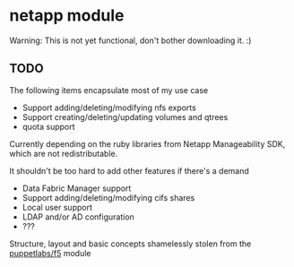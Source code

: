 # netapp module
Warning: This is not yet functional, don't bother downloading it. :)

## TODO

The following items encapsulate most of my use case
* Support adding/deleting/modifying nfs exports
* Support creating/deleting/updating volumes and qtrees
* quota support

Currently depending on the ruby libraries from Netapp Manageability SDK, which are not redistributable.

It shouldn't be too hard to add other features if there's a demand
* Data Fabric Manager support
* Support adding/deleting/modifying cifs shares
* Local user support
* LDAP and/or AD configuration
* ???

Structure, layout and basic concepts shamelessly stolen from the [puppetlabs/f5](https://github.com/puppetlabs/puppetlabs-f5) module

